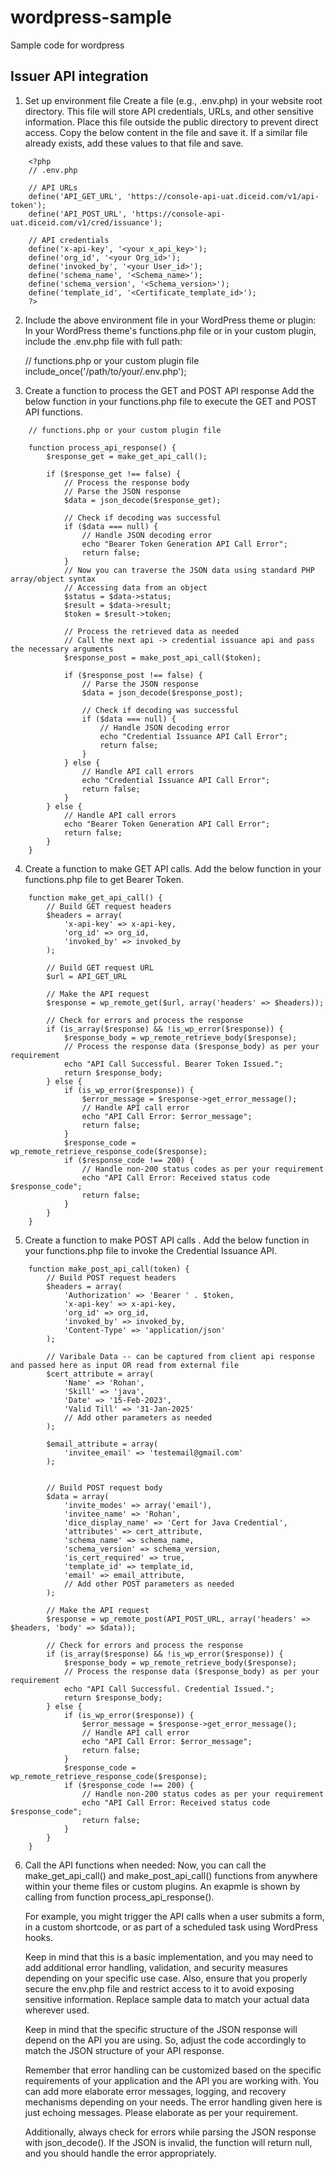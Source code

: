 # wordpress-sample
Sample code for wordpress

Issuer API integration 
-----------------------

1)	Set up environment file 
	Create a file (e.g., .env.php) in your website root directory. This file will store API credentials, URLs, and other sensitive information. Place this file outside the public directory to prevent direct access. Copy the below content in the file and save it.
	If a similar file already exists, add these values to that file and save.

```
    <?php
	// .env.php

	// API URLs
	define('API_GET_URL', 'https://console-api-uat.diceid.com/v1/api-token');
	define('API_POST_URL', 'https://console-api-uat.diceid.com/v1/cred/issuance');

	// API credentials
	define('x-api-key', '<your x_api_key>');
	define('org_id', '<your Org_id>');
	define('invoked_by', '<your User_id>');
	define('schema_name', '<Schema_name>');
	define('schema_version', '<Schema_version>');
	define('template_id', '<Certificate_template_id>');
	?>
```
	
2)	Include the above environment file in your WordPress theme or plugin: 
	In your WordPress theme's functions.php file or in your custom plugin, include the .env.php file with full path:

	// functions.php or your custom plugin file
	include_once('/path/to/your/.env.php');
	
3)  Create a function to process the GET and POST API response
	Add the below function in your functions.php file to execute the GET and POST API functions.

```
	// functions.php or your custom plugin file	

	function process_api_response() {	
		$response_get = make_get_api_call(); 

		if ($response_get !== false) {
			// Process the response body
			// Parse the JSON response
			$data = json_decode($response_get);

			// Check if decoding was successful
			if ($data === null) {
				// Handle JSON decoding error
				echo "Bearer Token Generation API Call Error";
				return false;
			}	
			// Now you can traverse the JSON data using standard PHP array/object syntax	
			// Accessing data from an object
			$status = $data->status;
			$result = $data->result;
			$token = $result->token;

			// Process the retrieved data as needed
			// Call the next api -> credential issuance api and pass the necessary arguments
			$response_post = make_post_api_call($token); 
			
			if ($response_post !== false) {
				// Parse the JSON response
				$data = json_decode($response_post);

				// Check if decoding was successful
				if ($data === null) {
					// Handle JSON decoding error
					echo "Credential Issuance API Call Error";
					return false;
				}				
			} else {
				// Handle API call errors
				echo "Credential Issuance API Call Error";
				return false;
			}					
		} else {
			// Handle API call errors
			echo "Bearer Token Generation API Call Error";
			return false;
		}	
	}

```
4)	Create a function to make GET API calls. 
	Add the below function in your functions.php file to get Bearer Token.

```
	function make_get_api_call() {
		// Build GET request headers
		$headers = array(
			'x-api-key' => x-api-key,
			'org_id' => org_id,
			'invoked_by' => invoked_by
		);

		// Build GET request URL
		$url = API_GET_URL

		// Make the API request
		$response = wp_remote_get($url, array('headers' => $headers));

		// Check for errors and process the response
		if (is_array($response) && !is_wp_error($response)) {
			$response_body = wp_remote_retrieve_body($response);
			// Process the response data ($response_body) as per your requirement
			echo "API Call Successful. Bearer Token Issued.";			
			return $response_body;
		} else {
			if (is_wp_error($response)) {
				$error_message = $response->get_error_message();
				// Handle API call error
				echo "API Call Error: $error_message";
				return false;
			}		
			$response_code = wp_remote_retrieve_response_code($response);
			if ($response_code !== 200) {
				// Handle non-200 status codes as per your requirement
				echo "API Call Error: Received status code $response_code";
				return false;
			}
		}
	}
```
	
5)	Create a function to make POST API calls . 
	Add the below function in your functions.php file to invoke the Credential Issuance API.	

```
	function make_post_api_call(token) {
		// Build POST request headers
		$headers = array(
			'Authorization' => 'Bearer ' . $token,
			'x-api-key' => x-api-key,
			'org_id' => org_id,
			'invoked_by' => invoked_by,
			'Content-Type' => 'application/json'
		);
		
		// Varibale Data -- can be captured from client api response and passed here as input OR read from external file
		$cert_attribute = array(
			'Name' => 'Rohan',
			'Skill' => 'java',
			'Date' => '15-Feb-2023',
			'Valid Till' => '31-Jan-2025'
			// Add other parameters as needed
		);
		
		$email_attribute = array(
			'invitee_email' => 'testemail@gmail.com'
		);
		
			
		// Build POST request body
		$data = array(
			'invite_modes' => array('email'),
			'invitee_name' => 'Rohan',		
			'dice_display_name' => 'Cert for Java Credential',	
			'attributes' => cert_attribute,			
			'schema_name' => schema_name,
			'schema_version' => schema_version,
			'is_cert_required' => true,			
			'template_id' => template_id,
			'email' => email_attribute,
			// Add other POST parameters as needed
		);

		// Make the API request
		$response = wp_remote_post(API_POST_URL, array('headers' => $headers, 'body' => $data));

		// Check for errors and process the response
		if (is_array($response) && !is_wp_error($response)) {
			$response_body = wp_remote_retrieve_body($response);
			// Process the response data ($response_body) as per your requirement
			echo "API Call Successful. Credential Issued.";
			return $response_body;
		} else {
			if (is_wp_error($response)) {
				$error_message = $response->get_error_message();
				// Handle API call error
				echo "API Call Error: $error_message";
				return false;
			}		
			$response_code = wp_remote_retrieve_response_code($response);
			if ($response_code !== 200) {
				// Handle non-200 status codes as per your requirement
				echo "API Call Error: Received status code $response_code";
				return false;
			}		
		}
	}

```
6)	Call the API functions when needed: 
	Now, you can call the make_get_api_call() and make_post_api_call() functions from anywhere within your theme files or custom plugins.
	An exapmle is shown by calling from function process_api_response().

	For example, you might trigger the API calls when a user submits a form, in a custom shortcode, or as part of a scheduled task using WordPress hooks.

	Keep in mind that this is a basic implementation, and you may need to add additional error handling, validation, and security measures depending on your specific use case. Also, ensure that you properly secure the env.php file and restrict access to it to avoid exposing sensitive information. Replace sample data to match your actual data wherever used.
	
	Keep in mind that the specific structure of the JSON response will depend on the API you are using. So, adjust the code accordingly to match the JSON structure of your API response.
	
	Remember that error handling can be customized based on the specific requirements of your application and the API you are working with. You can add more elaborate error messages, logging, and recovery mechanisms depending on your needs. The error handling given here is just echoing messages. Please elaborate as per your requirement.	

	Additionally, always check for errors while parsing the JSON response with json_decode(). If the JSON is invalid, the function will return null, and you should handle the error appropriately.
